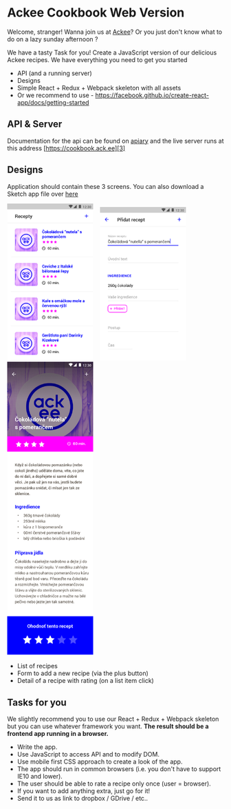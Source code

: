 # Ackee Cookbook Web Version

Welcome, stranger! Wanna join us at [Ackee][1]? Or you just don't know what to do on a lazy sunday afternoon ?

We have a tasty Task for you! Create a JavaScript version of our delicious Ackee recipes. We have everything you need to get you started
- API (and a running server)
- Designs
- Simple React + Redux + Webpack skeleton with all assets
- Or we recommend to use - https://facebook.github.io/create-react-app/docs/getting-started

## API & Server
Documentation for the api can be found on [apiary][2] and the
live server runs at this address [https://cookbook.ack.ee][3]

## Designs
Application should contain these 3 screens. You can also download a Sketch app file over [here][4]

<img src="https://raw.githubusercontent.com/AckeeCZ/cookbook-web-task/master/screens/01_list.png" width="200">&nbsp;&nbsp;&nbsp;
<img src="https://raw.githubusercontent.com/AckeeCZ/cookbook-web-task/master/screens/03_add.png" width="200">&nbsp;
<img src="https://raw.githubusercontent.com/AckeeCZ/cookbook-web-task/master/screens/02_detail.png" width="200">&nbsp;&nbsp;&nbsp;

- List of recipes
- Form to add a new recipe (via the plus button)
- Detail of a recipe with rating (on a list item click)

## Tasks for you

We slightly recommend you to use our React + Redux + Webpack skeleton but you can use whatever framework you want. **The result should be a frontend app running in a browser.**

- Write the app.
- Use JavaScript to access API and to modify DOM.
- Use mobile first CSS approach to create a look of the app.
- The app should run in common browsers (i.e. you don't have to support IE10 and lower).
- The user should be able to rate a recipe only once (user = browser).
- If you want to add anything extra, just go for it!
- Send it to us as link to dropbox / GDrive / etc..

[1]:	https://ackee.cz
[2]:	http://docs.cookbook3.apiary.io/#introduction/recipes
[3]:	https://cookbook.ack.ee
[4]:	https://raw.githubusercontent.com/AckeeCZ/cookbook-android-task/master/screens/ackee_cookbook.sketch
[5]:	https://github.com/AckeeCZ/android-cookbook
